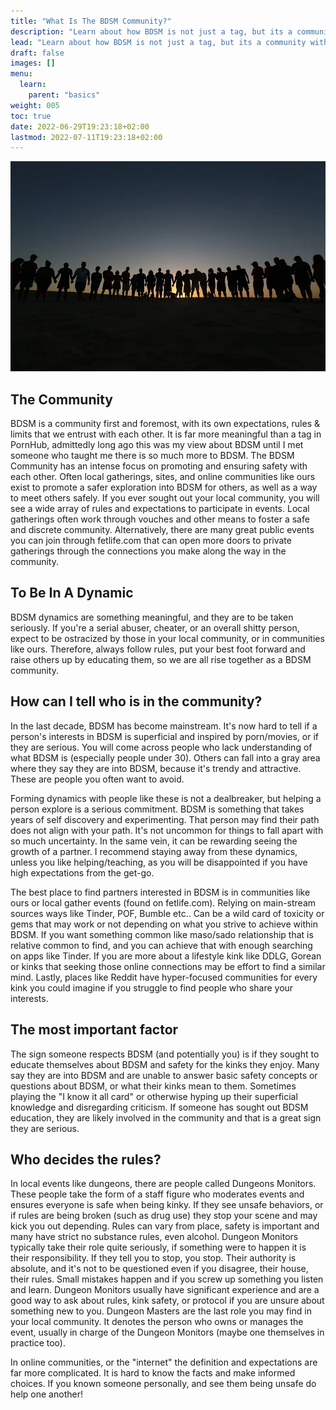 ```yaml
---
title: "What Is The BDSM Community?"
description: "Learn about how BDSM is not just a tag, but its a community with tons of great people. Learn how to navigate the hidden world of BDSM"
lead: "Learn about how BDSM is not just a tag, but its a community with tons of great people. Learn how to navigate the hidden world of BDSM"
draft: false
images: []
menu:
  learn:
    parent: "basics"
weight: 005
toc: true
date: 2022-06-29T19:23:18+02:00
lastmod: 2022-07-11T19:23:18+02:00
---
```


![Image](people-4050698_960_720.jpeg)

## The Community

BDSM is a community first and foremost, with its own expectations, rules & limits that we entrust with each other. It is far more meaningful than a tag in PornHub, admittedly long ago this was my view about BDSM until I met someone who taught me there is so much more to BDSM. The BDSM Community has an intense focus on promoting and ensuring safety with each other. Often local gatherings, sites, and online communities like ours exist to promote a safer exploration into BDSM for others, as well as a way to meet others safely. If you ever sought out your local community, you will see a wide array of rules and expectations to participate in events. Local gatherings often work through vouches and other means to foster a safe and discrete community. Alternatively, there are many great public events you can join through fetlife.com that can open more doors to private gatherings through the connections you make along the way in the community.

## To Be In A Dynamic

BDSM dynamics are something meaningful, and they are to be taken seriously. If you're a serial abuser, cheater, or an overall shitty person, expect to be ostracized by those in your local community, or in communities like ours. Therefore, always follow rules, put your best foot forward and raise others up by educating them, so we are all rise together as a BDSM community.

## How can I tell who is in the community?

In the last decade, BDSM has become mainstream. It's now hard to tell if a person's interests in BDSM is superficial and inspired by porn/movies, or if they are serious. You will come across people who lack understanding of what BDSM is (especially people under 30). Others can fall into a gray area where they say they are into BDSM, because it's trendy and attractive. These are people you often want to avoid.

Forming dynamics with people like these is not a dealbreaker, but helping a person explore is a serious commitment. BDSM is something that takes years of self discovery and experimenting. That person may find their path does not align with your path. It's not uncommon for things to fall apart with so much uncertainty. In the same vein, it can be rewarding seeing the growth of a partner. I recommend staying away from these dynamics, unless you like helping/teaching, as you will be disappointed if you have high expectations from the get-go.

The best place to find partners interested in BDSM is in communities like ours or local gather events (found on fetlife.com). Relying on main-stream sources ways like Tinder, POF, Bumble etc.. Can be a wild card of toxicity or gems that may work or not depending on what you strive to achieve within BDSM. If you want something common like maso/sado relationship that is relative common to find, and you can achieve that with enough searching on apps like Tinder. If you are more about a lifestyle kink like DDLG, Gorean or kinks that seeking those online connections may be effort to find a similar mind. Lastly, places like Reddit have hyper-focused communities for every kink you could imagine if you struggle to find people who share your interests.

## The most important factor

The sign someone respects BDSM (and potentially you) is if they sought to educate themselves about BDSM and safety for the kinks they enjoy. Many say they are into BDSM and are unable to answer basic safety concepts or questions about BDSM, or what their kinks mean to them. Sometimes playing the "I know it all card" or otherwise hyping up their superficial knowledge and disregarding criticism. If someone has sought out BDSM education, they are likely involved in the community and that is a great sign they are serious.

## Who decides the rules?

In local events like dungeons, there are people called Dungeons Monitors. These people take the form of a staff figure who moderates events and ensures everyone is safe when being kinky. If they see unsafe behaviors, or if rules are being broken (such as drug use) they stop your scene and may kick you out depending. Rules can vary from place, safety is important and many have strict no substance rules, even alcohol. Dungeon Monitors typically take their role quite seriously, if something were to happen it is their responsibility. If they tell you to stop, you stop. Their authority is absolute, and it's not to be questioned even if you disagree, their house, their rules. Small mistakes happen and if you screw up something you listen and learn. Dungeon Monitors usually have significant experience and are a good way to ask about rules, kink safety, or protocol if you are unsure about something new to you. Dungeon Masters are the last role you may find in your local community. It denotes the person who owns or manages the event, usually in charge of the Dungeon Monitors (maybe one themselves in practice too).

In online communities, or the "internet" the definition and expectations are far more complicated. It is hard to know the facts and make informed choices. If you known someone personally, and see them being unsafe do help one another!
